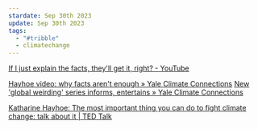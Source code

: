 ```yaml
---
stardate: Sep 30th 2023
update: Sep 30th 2023
tags:
  - "#tribble"
  - climatechange
---
```

[If I just explain the facts, they'll get it, right? - YouTube](https://www.youtube.com/watch?v=nkMIjbDtdo0&t=101s)

[Hayhoe video: why facts aren't enough » Yale Climate Connections](https://yaleclimateconnections.org/2017/01/video-why-facts-arent-enough/)
[New 'global weirding' series informs, entertains » Yale Climate Connections](https://yaleclimateconnections.org/2016/11/new-global-weirding-series-informs-entertains/)

[Katharine Hayhoe: The most important thing you can do to fight climate change: talk about it | TED Talk](https://www.ted.com/talks/katharine_hayhoe_the_most_important_thing_you_can_do_to_fight_climate_change_talk_about_it/transcript)
